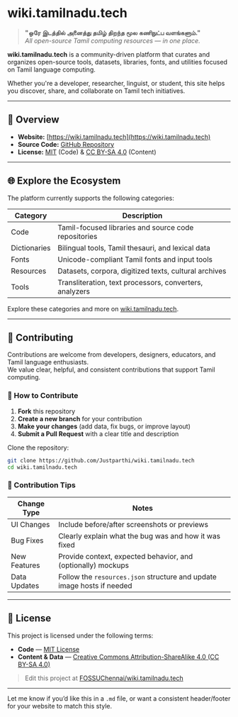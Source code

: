 # wiki.tamilnadu.tech

> **"ஒரே இடத்தில் அனைத்து தமிழ் திறந்த மூல கணிநுட்ப வளங்களும்."**  
> *All open-source Tamil computing resources — in one place.*

**wiki.tamilnadu.tech** is a community-driven platform that curates and organizes open-source tools, datasets, libraries, fonts, and utilities focused on Tamil language computing.

Whether you're a developer, researcher, linguist, or student, this site helps you discover, share, and collaborate on Tamil tech initiatives.

---

## 🔎 Overview

- **Website:** [https://wiki.tamilnadu.tech](https://wiki.tamilnadu.tech)
- **Source Code:** [GitHub Repository](https://github.com/FOSSUChennai/wiki.tamilnadu.tech)
- **License:** [MIT](LICENSE) (Code) & [CC BY-SA 4.0](https://creativecommons.org/licenses/by-sa/4.0/) (Content)

---

## 🌐 Explore the Ecosystem

The platform currently supports the following categories:

| Category      | Description                                               |
| ------------- | --------------------------------------------------------- |
| Code          | Tamil-focused libraries and source code repositories      |
| Dictionaries  | Bilingual tools, Tamil thesauri, and lexical data         |
| Fonts         | Unicode-compliant Tamil fonts and input tools             |
| Resources     | Datasets, corpora, digitized texts, cultural archives     |
| Tools         | Transliteration, text processors, converters, analyzers  |

Explore these categories and more on [wiki.tamilnadu.tech](https://wiki.tamilnadu.tech).

---

## 🤝 Contributing

Contributions are welcome from developers, designers, educators, and Tamil language enthusiasts.  
We value clear, helpful, and consistent contributions that support Tamil computing.

### 🧭 How to Contribute

1. **Fork** this repository  
2. **Create a new branch** for your contribution  
3. **Make your changes** (add data, fix bugs, or improve layout)  
4. **Submit a Pull Request** with a clear title and description  


Clone the repository:

```bash
git clone https://github.com/Justparthi/wiki.tamilnadu.tech
cd wiki.tamilnadu.tech
```


### 📝 Contribution Tips

| Change Type      | Notes                                                                 |
| ---------------- | --------------------------------------------------------------------- |
| UI Changes       | Include before/after screenshots or previews                         |
| Bug Fixes        | Clearly explain what the bug was and how it was fixed                |
| New Features     | Provide context, expected behavior, and (optionally) mockups         |
| Data Updates     | Follow the `resources.json` structure and update image hosts if needed |

---

## 📄 License

This project is licensed under the following terms:

- **Code** — [MIT License](LICENSE)  
- **Content & Data** — [Creative Commons Attribution-ShareAlike 4.0 (CC BY-SA 4.0)](https://creativecommons.org/licenses/by-sa/4.0/)

> Edit this project at [FOSSUChennai/wiki.tamilnadu.tech](https://github.com/FOSSUChennai/wiki.tamilnadu.tech)

---

Let me know if you’d like this in a `.md` file, or want a consistent header/footer for your website to match this style.
